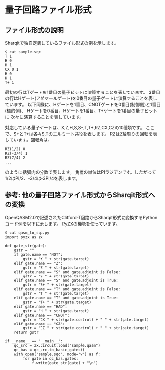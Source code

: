 量子回路ファイル形式
====================

## ファイル形式の説明

Sharqitで独自定義しているファイル形式の例を示します。

    $ cat sample.sqc
    T 1
    H 0
    H 1
    CX 0 1
    H 0
    H 1
    T+ 1

最初の行はTゲートを1番目の量子ビットに演算することを表しています。
2番目の行はHゲート(アダマールゲート)を0番目の量子ゲートに演算することを表しています。
以下同様に、Hゲートを1番目、CNOTゲートを0番目(制御側)と1番目(標的側)、
Hゲートを0番目、Hゲートを1番目、T+ゲートを1番目の量子ビットに
次々に演算することを表しています。

対応している量子ゲートは、X,Z,H,S,S+,T,T+,RZ,CX,CZの10種類です。
ここで、S+とT+は各々S,Tのエルミート共役を表します。
RZはZ軸周りの回転を表しています。回転角は、

    RZ(1/2) 0
    RZ(-3/4) 1
    RZ(7/4) 2
    ...

のように括弧内の分数で表します。
角度の単位はPIラジアンです。したがって1/2はPI/2、-3/4は-3PI/4を表します。

## 参考: 他の量子回路ファイル形式からSharqit形式への変換

OpenQASM2.0で記述されたClifford-T回路からSharqit形式に変換するPythonコード例を以下に示します。
[PyZX](https://github.com/Quantomatic/pyzx)の機能を使っています。

    $ cat qasm_to_sqc.py
    import pyzx as zx
    
    def gate_str(gate):
        gstr = ""
        if gate.name == "NOT":
            gstr = "X " + str(gate.target)
        elif gate.name == "Z":
            gstr = "Z " + str(gate.target)
        elif gate.name == "S" and gate.adjoint is False:
            gstr = "S " + str(gate.target)
        elif gate.name == "S" and gate.adjoint is True:
            gstr = "S+ " + str(gate.target)
        elif gate.name == "T" and gate.adjoint is False:
            gstr = "T " + str(gate.target)
        elif gate.name == "T" and gate.adjoint is True:
            gstr = "T+ " + str(gate.target)
        elif gate.name == "HAD":
            gstr = "H " + str(gate.target)
        elif gate.name == "CNOT":
            gstr = "CX " + str(gate.control) + " " + str(gate.target)
        elif gate.name == "CZ":
            gstr = "CZ " + str(gate.control) + " " + str(gate.target)
        return gstr
    
    if __name__ == '__main__':
        qc_src = zx.Circuit.load("sample.qasm")
        qc_bas = qc_src.to_basic_gates()
        with open("sample.sqc", mode='w') as f:
            for gate in qc_bas.gates:
                f.write(gate_str(gate) + "\n")


